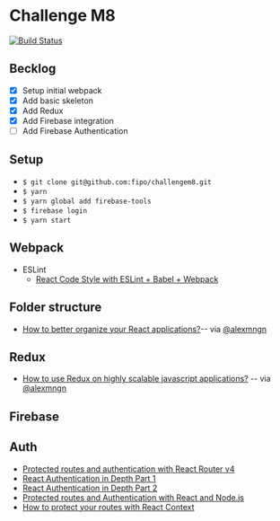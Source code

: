# Challenge M8

[![Build Status](https://travis-ci.com/fipo/challengem8.svg?branch=master)](https://travis-ci.com/fipo/challengem8)

## Becklog

- [x] Setup initial webpack
- [x] Add basic skeleton
- [x] Add Redux
- [x] Add Firebase integration
- [ ] Add Firebase Authentication

## Setup
* `$ git clone git@github.com:fipo/challengem8.git`
* `$ yarn`
* `$ yarn global add firebase-tools`
* `$ firebase login`
* `$ yarn start`

## Webpack

* ESLint
  * [React Code Style with ESLint + Babel + Webpack](https://www.robinwieruch.de/react-eslint-webpack-babel/)

## Folder structure

* [How to better organize your React applications?](https://medium.com/@alexmngn/how-to-better-organize-your-react-applications-2fd3ea1920f1)-- via [@alexmngn](https://medium.com/@alexmngn)

## Redux
* [How to use Redux on highly scalable javascript applications?](https://medium.com/@alexmngn/how-to-use-redux-on-highly-scalable-javascript-applications-4e4b8cb5ef38) -- via [@alexmngn](https://medium.com/@alexmngn)

## Firebase

## Auth
* [Protected routes and authentication with React Router v4](https://tylermcginnis.com/react-router-protected-routes-authentication/)
* [React Authentication in Depth Part 1](https://hackernoon.com/react-authentication-in-depth-4deebda9aa45)
* [React Authentication in Depth Part 2](https://hackernoon.com/react-authentication-in-depth-part-2-bbf90d42efc9)
* [Protected routes and Authentication with React and Node.js](https://blog.strapi.io/protected-routes-and-authentication-with-react-and-node-js/)
* [How to protect your routes with React Context](https://medium.freecodecamp.org/how-to-protect-your-routes-with-react-context-717670c4713a)
